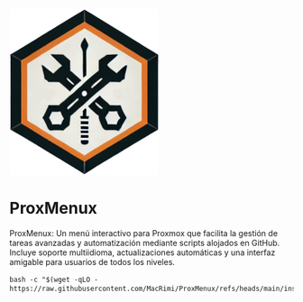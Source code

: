 <img src="https://github.com/MacRimi/ProxMenux/blob/main/images/proxmenu.png" alt="ProxMenu Logo" width="265" height="294">

# ProxMenux
ProxMenux: Un menú interactivo para Proxmox que facilita la gestión de tareas avanzadas y automatización mediante scripts alojados en GitHub. Incluye soporte multiidioma, actualizaciones automáticas y una interfaz amigable para usuarios de todos los niveles.

```
bash -c "$(wget -qLO - https://raw.githubusercontent.com/MacRimi/ProxMenux/refs/heads/main/install_proxmenux.sh)"
```
